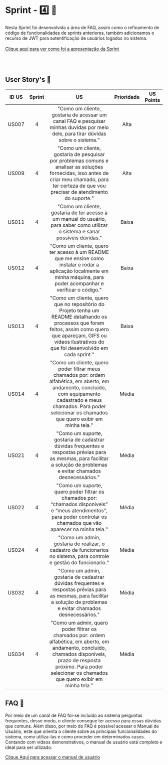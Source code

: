 # Sprint - 4️⃣ 🎯
Nesta Sprint foi desenvolvida a área de FAQ, assim como o refinamento de código de funcionalidades de sprints anteriores, também adicionamos o recurso de JWT para autentificação de usuários logados no sistema. 
<br>
<br>
[Clique aqui para ver como foi a apresentação da Sprint](https://www.canva.com/design/DAF1aNlTPf4/zWBsjHMcChcO_aLrcNGjpA/view?utm_content=DAF1aNlTPf4&utm_campaign=designshare&utm_medium=link&utm_source=editor)
<br>
</br>

</div>

<br>

## User Story's 📝

| ID US | Sprint | US                                                                                                                                                                                                                               | Prioridade          | US Points  |
|:-------:|:--------:|:----------------------------------------------------------------------------------------------------------------------------------------------------------------------------------------------------------------------------------:|:-----------------------:|:--------:|
| US007  | 4     | "Como um cliente, gostaria de acessar um canal FAQ e pesquisar minhas duvidas por meio dele, para tirar dúvidas sobre o sistema."                                                                                                                                      |  Alta              |
| US009  | 4      | "Como um cliente, gostaria de pesquisar por problemas comuns e analisar as soluções fornecidas, isso antes de criar meu chamado, para ter certeza de que vou precisar de atendimento do suporte."                                                                    |  Alta                |
| US011  | 4      | "Como um cliente, gostaria de ter acesso à um manual do usuário, para saber como utilizar o sistema e sanar possíveis dúvidas."                                                                           |  Baixa                  |
| US012  | 4      | "Como um cliente, quero ter acesso à um README que me ensine como instalar e rodar a aplicação localmente em minha máquina, para poder acompanhar e verificar o código."                                          |  Baixa                 |
| US013  | 4      | "Como um cliente, quero que no repositório do Projeto tenha um README detalhando os processos que foram feitos, assim como quero que apareçam, GIFS ou vídeos ilustrativos do que foi desenvolvido em cada sprint."                                                        | Baixa               |
| US014  | 4      | "Como um cliente, quero poder filtrar meus chamados por: ordem alfabética, em aberto, em andamento, concluído, com equipamento cadastrado e meus chamados. Para poder selecionar os chamados que quero exibir em minha tela."                                                        |   Média              |
| US021  | 4      | "Como um suporte, gostaria de cadastrar dúvidas frequentes e respostas prévias para as mesmas, para facilitar a solução de problemas e evitar chamados desnecessários."                                                        |   Média              |
| US022  | 4      | "Como um suporte, quero poder filtrar os chamados por: “chamados disponíveis” e “meus atendimentos”, para poder controlar os chamados que vão aparecer na minha tela."                                                        |   Média              |
| US024  | 4      | "Como um admin, gostaria de realizar, o cadastro de funcionarios no sistema, para controle e gestão do funcionario."                                                      |   Média              |
| US032  | 4      | "Como um admin, gostaria de cadastrar dúvidas frequentes e respostas prévias para as mesmas, para facilitar a solução de problemas e evitar chamados desnecessários."                                                      |   Média              |
| US034  | 4      | "Como um admin, quero poder filtrar os chamados por: ordem alfabética, em aberto, em andamento, concluído, chamados disponíveis, prazo de resposta próximo. Para poder selecionar os chamados que quero exibir em minha tela."                                                      |   Média              |

## FAQ 📄
Por meio de um canal de FAQ foi-se incluído ao sistema perguntas frequentes, desse modo, o cliente consegue ter acesso para essas dúvidas que comuns. Além disso, por meio do FAQ é possível acessar o Manual de Usuário, este que orienta o cliente sobre as principais funcionalidades do sistema, como utiliza-las e como proceder em determinados casos. Contando com vídeos demonstrativos, o manual de usuário está completo e ideal para ser utlizado.

[Clique Aqui para acessar o manual de usuário](https://github.com/Grupo-Syntax-Squad/CallGenie/wiki/Manual-de-Usu%C3%A1rio)
<div align='center'>






</div>
